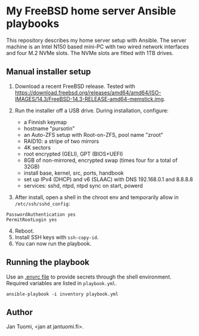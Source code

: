 # My FreeBSD home server Ansible playbooks

This repository describes my home server setup with Ansible. The server machine is an Intel N150 based mini-PC with two wired network interfaces and four M.2 NVMe slots. The NVMe slots are fitted with 1TB drives.

## Manual installer setup

1. Download a recent FreeBSD release. Tested with https://download.freebsd.org/releases/amd64/amd64/ISO-IMAGES/14.3/FreeBSD-14.3-RELEASE-amd64-memstick.img.
2. Run the installer off a USB drive. During installation, configure:

   - a Finnish keymap
   - hostname "pursotin"
   - an Auto-ZFS setup with Root-on-ZFS, pool name "zroot"
   - RAID10: a stripe of two mirrors
   - 4K sectors
   - root encrypted (GELI), GPT (BIOS+UEFI)
   - 8GB of non-mirrored, encrypted swap (times four for a total of 32GB)
   - install base, kernel, src, ports, handbook
   - set up IPv4 (DHCP) and v6 (SLAAC) with DNS 192.168.0.1 and 8.8.8.8
   - services: sshd, ntpd, ntpd sync on start, powerd

3. After install, open a shell in the chroot env and temporarily allow in `/etc/ssh/sshd_config`:

```
PasswordAuthentication yes
PermitRootLogin yes
```

4. Reboot.
5. Install SSH keys with `ssh-copy-id`.
6. You can now run the playbook.

## Running the playbook

Use an [.envrc file](https://direnv.net/) to provide secrets through the shell environment. Required variables are listed in `playbook.yml`.

```shell
ansible-playbook -i inventory playbook.yml
```

## Author

Jan Tuomi, \<jan at jantuomi.fi\>.
